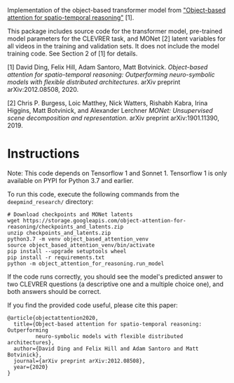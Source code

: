 Implementation of the object-based transformer model from
["Object-based attention for spatio-temporal reasoning"](https://arxiv.org/abs/2012.08508)
[1].

This package includes source code for the transformer model,
pre-trained model parameters for the CLEVRER task,
and MONet [2] latent variables for all videos in the training
and validation sets. It does not include the model training code.
See Section 2 of [1] for details.

[1] David Ding, Felix Hill, Adam Santoro, Matt Botvinick. *Object-based
attention for spatio-temporal reasoning: Outperforming neuro-symbolic models
with flexible distributed architectures*.
arXiv preprint arXiv:2012.08508, 2020.

[2] Chris P. Burgess, Loic Matthey, Nick Watters, Rishabh Kabra, Irina Higgins,
Matt Botvinick, and Alexander Lerchner
*MONet: Unsupervised scene decomposition and representation*.
arXiv preprint arXiv:1901.11390, 2019.


# Instructions

Note: This code depends on Tensorflow 1 and Sonnet 1. Tensorflow 1 is only
available on PYPI for Python 3.7 and earlier.

To run this code, execute the following commands from the `deepmind_research/`
directory:

```shell
# Download checkpoints and MONet latents
wget https://storage.googleapis.com/object-attention-for-reasoning/checkpoints_and_latents.zip
unzip checkpoints_and_latents.zip
python3.7 -m venv object_based_attention_venv
source object_based_attention_venv/bin/activate
pip install --upgrade setuptools wheel
pip install -r requirements.txt
python -m object_attention_for_reasoning.run_model
```
If the code runs correctly, you should see the model's predicted answer to two
CLEVRER questions (a descriptive one and a multiple choice one), and both
answers should be correct.

If you find the provided code useful, please cite this paper:
```
@article{objectattention2020,
  title={Object-based attention for spatio-temporal reasoning: Outperforming
         neuro-symbolic models with flexible distributed architectures},
  author={David Ding and Felix Hill and Adam Santoro and Matt Botvinick},
  journal={arXiv preprint arXiv:2012.08508},
  year={2020}
}
```

